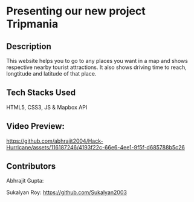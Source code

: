 # Presenting our new project Tripmania
## Description
This website helps you to go to any places you want in a map and shows respective nearby tourist attractions. It also shows driving time to reach, longtitude and latitude of that place.
## Tech Stacks Used
HTML5, CSS3, JS & Mapbox API
## Video Preview:
https://github.com/abhrajit2004/Hack-Hurricane/assets/116187246/4193f22c-66e6-4ee1-9f5f-d685788b5c26

## Contributors
Abhrajit Gupta:

Sukalyan Roy:
https://github.com/Sukalyan2003

